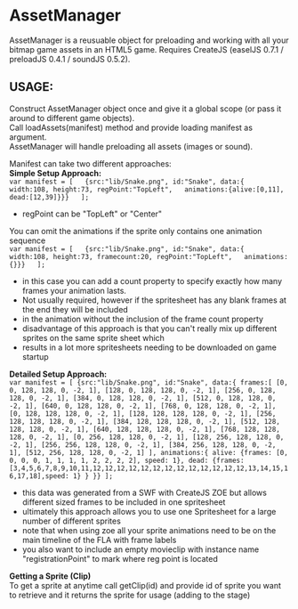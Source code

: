 AssetManager
============

AssetManager is a reusuable object for preloading and working with all your bitmap game assets in an HTML5 game. Requires CreateJS (easelJS 0.7.1 / preloadJS 0.4.1 / soundJS 0.5.2). 

USAGE:  
------
Construct AssetManager object once and give it a global scope (or pass it around to different game objects).  
Call loadAssets(manifest) method and provide loading manifest as argument.  
AssetManager will handle preloading all assets (images or sound).  

Manifest can take two different approaches:  
__Simple Setup Approach:__  
`
var manifest = [  
   {src:"lib/Snake.png", id:"Snake", data:{  
   width:108, height:73, regPoint:"TopLeft",  
   animations:{alive:[0,11], dead:[12,39]}}}  
];  
`  
* regPoint can be "TopLeft" or "Center"  
  
You can omit the animations if the sprite only contains one animation sequence  
`
var manifest = [  
   {src:"lib/Snake.png", id:"Snake", data:{  
   width:108, height:73, framecount:20, regPoint:"TopLeft",  
   animations:{}}}  
];  
`  
* in this case you can add a count property to specify exactly how many frames your animation lasts.  
* Not usually required, however if the spritesheet has any blank frames at the end they will be included  
* in the animation without the inclusion of the frame count property  
* disadvantage of this approach is that you can't really mix up different sprites on the same sprite sheet which  
* results in a lot more spritesheets needing to be downloaded on game startup  
  
__Detailed Setup Approach:__  
`
var manifest = [
 {src:"lib/Snake.png", id:"Snake", data:{
      frames:[
          [0, 0, 128, 128, 0, -2, 1],
          [128, 0, 128, 128, 0, -2, 1],
          [256, 0, 128, 128, 0, -2, 1],
          [384, 0, 128, 128, 0, -2, 1],
          [512, 0, 128, 128, 0, -2, 1],
          [640, 0, 128, 128, 0, -2, 1],
          [768, 0, 128, 128, 0, -2, 1],
          [0, 128, 128, 128, 0, -2, 1],
          [128, 128, 128, 128, 0, -2, 1],
          [256, 128, 128, 128, 0, -2, 1],
          [384, 128, 128, 128, 0, -2, 1],
          [512, 128, 128, 128, 0, -2, 1],
          [640, 128, 128, 128, 0, -2, 1],
          [768, 128, 128, 128, 0, -2, 1],
          [0, 256, 128, 128, 0, -2, 1],
          [128, 256, 128, 128, 0, -2, 1],
          [256, 256, 128, 128, 0, -2, 1],
          [384, 256, 128, 128, 0, -2, 1],
          [512, 256, 128, 128, 0, -2, 1]
      ],
      animations:{
          alive: {frames: [0, 0, 0, 0, 1, 1, 1, 1, 2, 2, 2, 2], speed: 1},
          dead: {frames: [3,4,5,6,7,8,9,10,11,12,12,12,12,12,12,12,12,12,12,12,12,12,13,14,15,16,17,18],speed: 1}
      }
  }}
];
`  
* this data was generated from a SWF with CreateJS ZOE but allows different sized frames to be included in one spritesheet
* ultimately this approach allows you to use one Spritesheet for a large number of different sprites
* note that when using zoe all your sprite animations need to be on the main timeline of the FLA with frame labels
* you also want to include an empty movieclip with instance name "registrationPoint" to mark where reg point is located
  
__Getting a Sprite (Clip)__  
To get a sprite at anytime call getClip(id) and provide id of sprite you want to retrieve and it returns the sprite for usage (adding to the stage)
